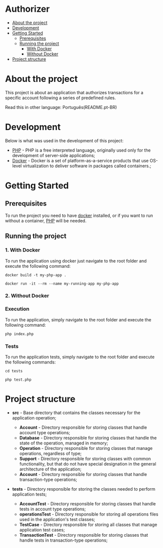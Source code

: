 

<!-- TABLE OF CONTENTS -->

# Authorizer

- [About the project](#About-the-project)
- [Development](#Development)
- [Getting Started](#Getting-Started)
  - [Prerequisites](#Prerequisites)
  - [Running the project](#running-the-project)
      - [With Docker](#With-docker)
      - [Without Docker](#Without-docker)
- [Project structure](#Project-structure)

<!-- ABOUT THE PROJECT -->

# About the project

This project is about an application that authorizes transactions for a specific account following a series of predefined rules.

Read this in other language: Português(README.pt-BR)
# Development

Below is what was used in the development of this project:

- [PHP](https://www.php.net/) - PHP is a free interpreted language, originally used only for the development of server-side applications;
- [Docker](https://www.docker.com/) - Docker is a set of platform-as-a-service products that use OS-level virtualization to deliver software in packages called containers.;

<!-- GETTING STARTED -->

# Getting Started

## Prerequisites
To run the project you need to have [docker](https://www.docker.com/) installed, or if you want to run without a container, [PHP](https://www.php.net/) will be needed.

## Running the project
### 1. With Docker
To run the application using docker just navigate to the root folder and execute the following command:

```shell=
docker build -t my-php-app .
```

```shell=
docker run -it --rm --name my-running-app my-php-app
```

### 2. Without Docker

### Execution
To run the application, simply navigate to the root folder and execute the following command:

```shell=
php index.php
```

### Tests
To run the application tests, simply navigate to the root folder and execute the following commands:
```shell=
cd tests
```
```shell=
php test.php
```

# Project structure

- **src** - Base directory that contains the classes necessary for the application operation;
    - **Account** - Directory responsible for storing classes that handle account type operations;
    - **Database** - Directory responsible for storing classes that handle the state of the operation, managed in memory;
    - **Operation** - Directory responsible for storing classes that manage operations, regardless of type;
    - **Support** - Directory responsible for storing classes with common functionality, but that do not have special designation in the general architecture of the application;
   - **Account** - Directory responsible for storing classes that handle transaction-type operations;
 
- **tests** - Directory responsible for storing the classes needed to perform application tests;
    - **AccountTest** - Directory responsible for storing classes that handle tests in account type operations;
    - **operationsTest** - Directory responsible for storing all operations files used in the application's test classes;
    - **TestCase** - Directory responsible for storing all classes that manage application test cases;
    - **TransactionTest** - Directory responsible for storing classes that handle tests in transaction-type operations;
    
